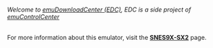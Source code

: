 ###### Welcome to [emuDownloadCenter (EDC)](https://github.com/PhoenixInteractiveNL/emuDownloadCenter/wiki/), EDC is a side project of [emuControlCenter](https://github.com/PhoenixInteractiveNL/emuControlCenter/wiki/)

For more information about this emulator, visit the [**SNES9X-SX2**](https://github.com/PhoenixInteractiveNL/emuDownloadCenter/wiki/Emulator-snes9xsx2#menu) page.
